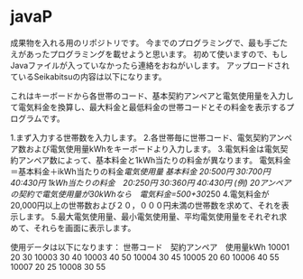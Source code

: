 # javaP
成果物を入れる用のリポジトリです。
今までのプログラミングで、最も手ごたえがあったプログラミングを載せようと思います。
初めて使いますので、もしJavaファイルが入っていなかったら連絡をおねがいします。
アップロードされているSeikabitsuの内容は以下になります。

これはキーボードから各世帯のコード、基本契約アンペアと電気使用量を入力して電気料金を換算し、最大料金と最低料金の世帯コードとその料金を表示するプログラムです。

1.まず入力する世帯数を入力します。
2.各世帯毎に世帯コード、電気契約アンペア数および電気使用量kWhをキーボードより入力します。
3.電気料金は電気契約アンペア数によって、基本料金と1kWh当たりの料金が異なります。
電気料金＝基本料金＋ikWh当たりの料金*電気使用量
基本料金 20:500円 30:700円 40:430円
1kWh当たりの料金　20:250円 30:360円 40:430円
(例)
20アンペアの契約で電気使用量が30kWhなら　電気料金=500+30*250
4.電気料金が20,000円以上の世帯数および２０，０００円未満の世帯数を求めて、それを表示します。
5.最大電気使用量、最小電気使用量、平均電気使用量をそれぞれ求めて、それらを画面に表示します。

使用データは以下になります：
世帯コード　契約アンペア　使用量kWh
10001      20          30
10003      30          40
10003      40          50
10004      30          45
10005      20          60
10006      40          55
10007      20          25
10008      30          55
